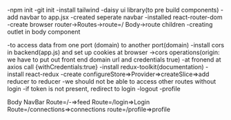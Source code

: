 -npm init
-git init 
-install tailwind
-daisy ui library(to pre build components)
-add navbar to app.jsx
-created seperate navbar
-installed react-router-dom
-create browser router->Routes->route=/ Body->route children
-creating outlet in body component

-to access data from one port (domain) to another port(domain)
-install cors in backend(app.js) and set up cookies at browser ->cors operations(origin: we have to put out front end domain url and credentials true)
-at fronend at axios call {withCredentials:true}
-install redux-toolkit(documentation)
-install react-redux 
-create configureStore=>Provider=>createSlice=>add reducer to reducer
-we should not be able to access other routes without login
-if token is not present, redirect to login
-logout
-profile



Body
    NavBar
    Route=/-=>feed
    Route=/login=>Login
    Route=/connections=>connections
    route=/profile=>profile